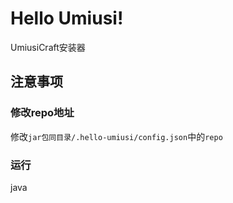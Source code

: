 # Hello Umiusi!
UmiusiCraft安装器

## 注意事项
### 修改repo地址
修改```jar包同目录/.hello-umiusi/config.json```中的```repo```

### 运行
java